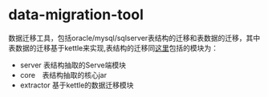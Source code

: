# data-migration-tool
 数据迁移工具，包括oracle/mysql/sqlserver表结构的迁移和表数据的迁移，其中表数据的迁移基于kettle来实现,表结构的迁移同[这里](https://github.com/tangyibo/DBSourceQuery)包括的模块为：
- server 表结构抽取的Serve端模块
- core　表结构抽取的核心jar
- extractor 基于kettle的数据迁移模块
